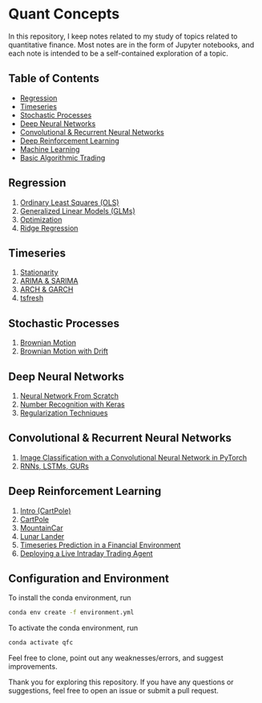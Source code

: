 # Quant Concepts

In this repository, I keep notes related to my study of topics related to quantitative finance. Most notes are in the form of Jupyter notebooks, and each note is intended to be a self-contained exploration of a topic.

## Table of Contents

- [Regression](#regression)
- [Timeseries](#timeseries)
- [Stochastic Processes](#stochastic-processes)
- [Deep Neural Networks](#deep-neural-networks)
- [Convolutional & Recurrent Neural Networks](#convolutional-recurrent-neural-networks)
- [Deep Reinforcement Learning](#deep-reinforcement-learning)
- [Machine Learning](#machine-learning)
- [Basic Algorithmic Trading](#basic-algorithmic-trading)

## Regression

1. [Ordinary Least Squares (OLS)](1.%20Regression/1.%20OLS.ipynb)
2. [Generalized Linear Models (GLMs)](<1.%20Regression/2.%20Generalized%20Linear%20Models%20(GLMs).ipynb>)
3. [Optimization](1.%20Regression/3.%20Optimization.ipynb)
4. [Ridge Regression](1.%20Regression/4.%20Ridge%20Regression.ipynb)

## Timeseries

1. [Stationarity](2.%20Timeseries/1.%20Stationarity.ipynb)
2. [ARIMA & SARIMA](2.%20Timeseries/2.%20ARIMA%20&%20SARIMA.ipynb)
3. [ARCH & GARCH](2.%20Timeseries/3.%20ARCH%20&%20GARCH.ipynb)
4. [tsfresh](2.%20Timeseries/8.%20tsfresh.ipynb)
<!-- 4. [Kalman Filters](2.%20Timeseries/4.%20Kalman%20Filters.ipynb) -->

## Stochastic Processes

1. [Brownian Motion](3.%20Stochastic%20Processes/1.%20Brownian%20Motion.ipynb)
2. [Brownian Motion with Drift](3.%20Stochastic%20Processes/2.%20Brownian%20Motion%20with%20Drift.ipynb)

## Deep Neural Networks

1. [Neural Network From Scratch](4.%20Deep%20Neural%20Networks/1.%20NeuralNet%20from%20Scratch%20in%20JAX.ipynb)
2. [Number Recognition with Keras](4.%20Deep%20Neural%20Networks/2.%20Number%20Recognition%20with%20Keras.ipynb)
3. [Regularization Techniques](4.%20Deep%20Neural%20Networks/3.%20Regularization%20Techniques.ipynb)

## Convolutional & Recurrent Neural Networks

1. [Image Classification with a Convolutional Neural Network in PyTorch](5.%20Convolutional%20&%20Recurrent%20Neural%20Networks/1.%20Image%20Classification%20with%20a%20Convolutional%20Neural%20Network%20in%20PyTorch.ipynb)
2. [RNNs, LSTMs, GURs](5.%20Convolutional%20&%20Recurrent%20Neural%20Networks/2.%20RNNs,%20LSTMs,%20GURs.ipynb)

## Deep Reinforcement Learning

1. [Intro (CartPole)](<6.%20Deep%20Reinforcement%20Learning/1.%20Intro%20(CartPole).ipynb>)
2. [CartPole](6.%20Deep%20Reinforcement%20Learning/2.%20CartPole.ipynb)
3. [MountainCar](6.%20Deep%20Reinforcement%20Learning/3.%20MountainCar.ipynb)
4. [Lunar Lander](6.%20Deep%20Reinforcement%20Learning/4.%20Lunar%20Lander.ipynb)
5. [Timeseries Prediction in a Financial Environment](6.%20Deep%20Reinforcement%20Learning/5.%20Timeseries%20Prediction%20in%20a%20Financial%20Environment.ipynb)
6. [Deploying a Live Intraday Trading Agent](6.%20Deep%20Reinforcement%20Learning/6.%20Deploying%20a%20Live%20Intraday%20Trading%20Agent.ipynb)

## Configuration and Environment

To install the conda environment, run

```bash
conda env create -f environment.yml
```

To activate the conda environment, run

```bash
conda activate qfc
```

Feel free to clone, point out any weaknesses/errors, and suggest improvements.

Thank you for exploring this repository. If you have any questions or suggestions, feel free to open an issue or submit a pull request.
